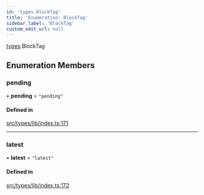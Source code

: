 ```yaml
---
id: 'types.BlockTag'
title: 'Enumeration: BlockTag'
sidebar_label: 'BlockTag'
custom_edit_url: null
---
```


[types](../namespaces/types.md).BlockTag

## Enumeration Members

### pending

• **pending** = `"pending"`

#### Defined in

[src/types/lib/index.ts:171](https://github.com/0xs34n/starknet.js/blob/develop/src/types/lib/index.ts#L171)

---

### latest

• **latest** = `"latest"`

#### Defined in

[src/types/lib/index.ts:172](https://github.com/0xs34n/starknet.js/blob/develop/src/types/lib/index.ts#L172)
